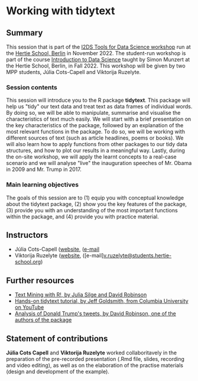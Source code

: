 # Working with tidytext


## Summary

This session that is part of the [I2DS Tools for Data Science workshop](https://github.com/intro-to-data-science-22-workshop) run at the [Hertie School, Berlin](https://www.hertie-school.org/en/) in November 2022. The student-run workshop is part of the course [Introduction to Data Science](https://github.com/intro-to-data-science-22) taught by Simon Munzert at the Hertie School, Berlin, in Fall 2022. This workshop will be given by two MPP students, Júlia Cots-Capell and Viktorija Ruzelyte. 

### Session contents

This session will introduce you to the R package **tidytext**. This package will help us "tidy" our text data and treat text as data frames of individual words. By doing so, we will be able to manipulate, summarise and visualise the characteristics of text much easily. We will start with a brief presentation on the key characteristics of the package, followed by an explanation of the most relevant functions in the package. To do so, we will be working with different sources of text (such as article headlines, poems or books). We will also learn how to apply functions from other packages to our tidy data structures, and how to plot our results in a meaningful way. Lastly, during the on-site workshop, we will apply the learnt concepts to a real-case scenario and we will analyse "live" the inauguration speeches of Mr. Obama in 2009 and Mr. Trump in 2017.  


### Main learning objectives

The goals of this session are to (1) equip you with conceptual knowledge about the tidytext package, (2) show you the key features of the package, (3) provide you with an understanding of the most important functions within the package, and (4) provide you with practice material. 


## Instructors

- Júlia Cots-Capell ([website](https://github.com/juliacotscapell/), ([e-mail](j.cots-capell@students.hertie-school.org)
- Viktorija Ruzelyte ([website](https://github.com/viktorijaruzelyte/), ([e-mail]v.ruzelyte@students.hertie-school.org)


## Further resources

- [Text Mining with R!, by Julia Silge and David Robinson](https://www.tidytextmining.com/)
- [Hands-on tidytext tutorial, by Jeff Goldsmith, from Columbia University on YouTube](https://www.youtube.com/watch?v=Udp2WlvuWHo&amp;t=645s)
- [Analysis of Donald Trump's tweets, by David Robinson, one of the authors of the package](http://varianceexplained.org/r/trump-tweets/)


## Statement of contributions

**Júlia Cots Capell** and **Viktorija Ruzelyte** worked collaboritavely in the preparation of the pre-recorded presentation (.Rmd file, slides, recording and video editing), as well as on the elaboration of the practise materials (design and development of the example).
